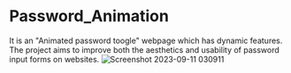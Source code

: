 # Password_Animation
It is an "Animated password toogle" webpage which has dynamic features. The project aims to improve both the aesthetics and usability of password input forms on websites.
![Screenshot 2023-09-11 030911](https://github.com/Vandita-014/Password_Animation/assets/95226368/d6843e13-6042-437f-9707-bf5abad40f23)
